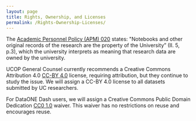 ```yaml
---
layout: page
title: Rights, Ownership, and Licenses
permalink: /Rights-Ownership-Licenses/
---
```



The [Academic Personnel Policy (APM) 020](http://www.ucop.edu/academic-personnel-programs/_files/apm/apm-020.pdf) states: "Notebooks and other original records of the research are the property of the University” (II. 5, p.3), which the university interprets as meaning that research data are owned by the university.
 
UCOP General Counsel currently recommends a Creative Commons Attribution 4.0 [CC-BY 4.0](https://creativecommons.org/licenses/by/4.0/) license, requiring attribution, but they continue to study the issue. We will assign a CC-BY 4.0 license to all datasets submitted by UC researchers.
 
For DataONE Dash users, we will assign a Creative Commons Public Domain Dedication [CC0 1.0](http://creativecommons.org/publicdomain/zero/1.0/) waiver. This waiver has no restrictions on reuse and encourages reuse.
